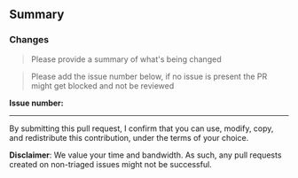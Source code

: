## Summary

### Changes

> Please provide a summary of what's being changed

<!-- What is this PR solving? Write a clear description or reference the issue(s) it addresses. -->

> Please add the issue number below, if no issue is present the PR might get blocked and not be reviewed

**Issue number:** 

<!-------
Before creating the pull request, please make sure you do the following:

- Read the Contributing Guidelines at https://github.com/aws-powertools/powertools-lambda-java/blob/main/CONTRIBUTING.md#sending-a-pull-request
- Check that there isn't already a PR that addresses the same issue. If you find a duplicate, please leave a comment under the existing PR so we can discuss how to move forward
- Check that the change meets the project's tenets https://docs.powertools.aws.dev/lambda/typescript/java/#tenets
- Add a PR title that follows the conventional commit semantics - https://www.conventionalcommits.org/en/v1.0.0/
- If relevant, add tests that prove that the change is effective and works
- Whenever relevant, make sure to comment functions/methods/types and make appropriate changes to the documentation
------->

---

By submitting this pull request, I confirm that you can use, modify, copy, and redistribute this contribution, under the terms of your choice.

**Disclaimer**: We value your time and bandwidth. As such, any pull requests created on non-triaged issues might not be successful.